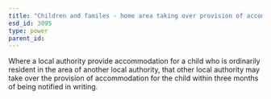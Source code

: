 ```yaml
---
title: "Children and familes - home area taking over provision of accommodation"
esd_id: 3095
type: power
parent_id:  
---
```


Where a local authority provide accommodation for a child who is ordinarily resident in the area of another local authority, that other local authority may take over the provision of accommodation for the child within three months of being notified in writing.    

